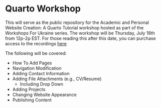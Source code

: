 # Quarto Workshop

This will serve as the public repository for the Academic and Personal Website Creation: A Quarto Tutorial workshop hosted as part of the Workshops For Ukraine series. The workshop will be Thursday, July 18th from 12p-2p EST. For those reading this after this date, you can purchase access to the recordings [here](https://sites.google.com/view/dariia-mykhailyshyna/main/r-workshops-for-ukraine)

The following will be covered:

- How To Add Pages
- Navigation Modification
- Adding Contact Information
- Adding File Attachments (e.g., CV/Resume)
  - Including Drop Down
- Adding Projects
- Changing Website Appearance
- Publishing Content